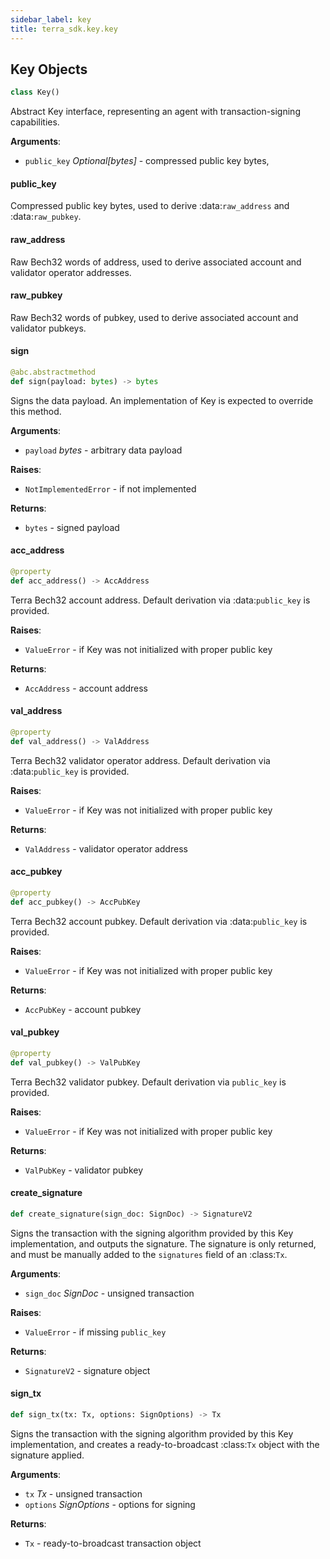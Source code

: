 ```yaml
---
sidebar_label: key
title: terra_sdk.key.key
---
```


## Key Objects

```python
class Key()
```

Abstract Key interface, representing an agent with transaction-signing capabilities.

**Arguments**:

- `public_key` _Optional[bytes]_ - compressed public key bytes,

#### public\_key

Compressed public key bytes, used to derive :data:`raw_address` and :data:`raw_pubkey`.

#### raw\_address

Raw Bech32 words of address, used to derive associated account and validator
operator addresses.

#### raw\_pubkey

Raw Bech32 words of pubkey, used to derive associated account and validator
pubkeys.

#### sign

```python
@abc.abstractmethod
def sign(payload: bytes) -> bytes
```

Signs the data payload. An implementation of Key is expected to override this method.

**Arguments**:

- `payload` _bytes_ - arbitrary data payload
  

**Raises**:

- `NotImplementedError` - if not implemented
  

**Returns**:

- `bytes` - signed payload

#### acc\_address

```python
@property
def acc_address() -> AccAddress
```

Terra Bech32 account address. Default derivation via :data:`public_key` is provided.

**Raises**:

- `ValueError` - if Key was not initialized with proper public key
  

**Returns**:

- `AccAddress` - account address

#### val\_address

```python
@property
def val_address() -> ValAddress
```

Terra Bech32 validator operator address. Default derivation via :data:`public_key` is provided.

**Raises**:

- `ValueError` - if Key was not initialized with proper public key
  

**Returns**:

- `ValAddress` - validator operator address

#### acc\_pubkey

```python
@property
def acc_pubkey() -> AccPubKey
```

Terra Bech32 account pubkey. Default derivation via :data:`public_key` is provided.

**Raises**:

- `ValueError` - if Key was not initialized with proper public key
  

**Returns**:

- `AccPubKey` - account pubkey

#### val\_pubkey

```python
@property
def val_pubkey() -> ValPubKey
```

Terra Bech32 validator pubkey. Default derivation via ``public_key`` is provided.

**Raises**:

- `ValueError` - if Key was not initialized with proper public key
  

**Returns**:

- `ValPubKey` - validator pubkey

#### create\_signature

```python
def create_signature(sign_doc: SignDoc) -> SignatureV2
```

Signs the transaction with the signing algorithm provided by this Key implementation,
and outputs the signature. The signature is only returned, and must be manually added to
the ``signatures`` field of an :class:`Tx`.

**Arguments**:

- `sign_doc` _SignDoc_ - unsigned transaction
  

**Raises**:

- `ValueError` - if missing ``public_key``
  

**Returns**:

- `SignatureV2` - signature object

#### sign\_tx

```python
def sign_tx(tx: Tx, options: SignOptions) -> Tx
```

Signs the transaction with the signing algorithm provided by this Key implementation,
and creates a ready-to-broadcast :class:`Tx` object with the signature applied.

**Arguments**:

- `tx` _Tx_ - unsigned transaction
- `options` _SignOptions_ - options for signing
  

**Returns**:

- `Tx` - ready-to-broadcast transaction object

